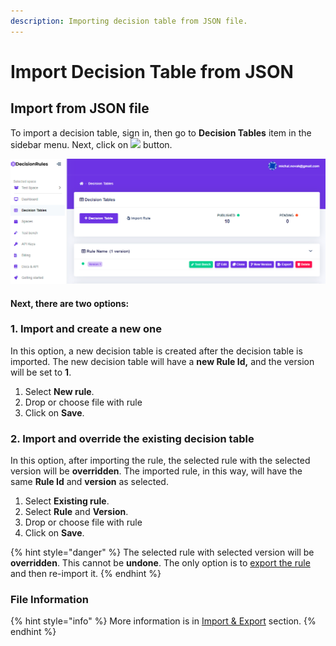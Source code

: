 ```yaml
---
description: Importing decision table from JSON file.
---
```


# Import Decision Table from JSON

## Import from JSON file

To import a decision table, sign in, then go to **Decision Tables** item in the sidebar menu. Next, click on ![](<../../.gitbook/assets/screenshoteasy-6- (1).png>) button.

![](<../../.gitbook/assets/image (67).png>)

#### Next, there are two options:

### 1. Import and create a new one

In this option, a new decision table is created after the decision table is imported. The new decision table will have a **new Rule Id,** and the version will be set to **1**.

1. Select **New rule**.
2. Drop or choose file with rule
3. Click on **Save**.

### 2. Import and override the existing decision table

In this option, after importing the rule, the selected rule with the selected version will be **overridden**. The imported rule, in this way, will have the same **Rule Id** and **version** as selected.

1. Select **Existing rule**.
2. Select **Rule** and **Version**.
3. Drop or choose file with rule
4. Click on **Save**.

{% hint style="danger" %}
The selected rule with selected version will be **overridden**. This cannot be **undone**. The only option is to [export the rule](export-decision-table.md) and then re-import it.
{% endhint %}

### File Information

{% hint style="info" %}
More information is in [Import & Export](./) section.
{% endhint %}
